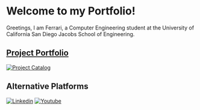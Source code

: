 # Welcome to my Portfolio!

Greetings, I am Ferrari, a Computer Engineering student at the University of California San Diego Jacobs School of Engineering. 

## [Project Portfolio](https://b1bomber.github.io/Portfolio/main.html)
[![Project Catalog](https://cdn-icons-png.flaticon.com/512/3767/3767084.png)](https://b1bomber.github.io/Portfolio/main.html)

## Alternative Platforms
[![Linkedin](https://upload.wikimedia.org/wikipedia/commons/thumb/c/ca/LinkedIn_logo_initials.png/960px-LinkedIn_logo_initials.png)](https://www.linkedin.com/in/ferrari-guan-896813266/)
[![Youtube](http://www.google.com.au/images/nav_logo7.png)](http://google.com.au/)
